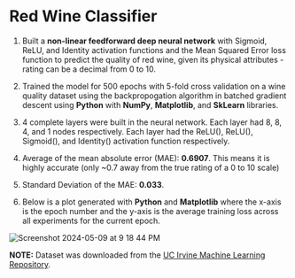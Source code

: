 # Red Wine Classifier

1. Built a **non-linear feedforward deep neural network** with Sigmoid, ReLU, and Identity activation functions and the Mean Squared Error loss
function to predict the quality of red wine, given its physical attributes - rating can be a decimal from 0 to 10.

2. Trained the model for 500 epochs with 5-fold cross validation on a wine quality dataset using the backpropogation algorithm in batched gradient descent using **Python** with **NumPy**, **Matplotlib**, and **SkLearn** libraries.

3. 4 complete layers were built in the neural network. Each layer had 8, 8, 4, and 1 nodes respectively. Each layer had the ReLU(), ReLU(), Sigmoid(), and Identity() activation function respectively.

4. Average of the mean absolute error (MAE): **0.6907**. This means it is highly accurate (only ~0.7 away from the true rating of a 0 to 10 scale)

5. Standard Deviation of the MAE: **0.033**.

6. Below is a plot generated with **Python** and **Matplotlib** where the x-axis is the epoch number and the y-axis is the average training loss across all experiments for the current epoch.


![Screenshot 2024-05-09 at 9 18 44 PM](https://github.com/AbhinavGupta2002/RedWineClassifier/assets/79180704/623b0e33-60f2-49f2-8985-3f08b8000820)


**NOTE:** Dataset was downloaded from the [UC Irvine Machine Learning Repository](https://archive.ics.uci.edu/dataset/267/banknote+authentication).
